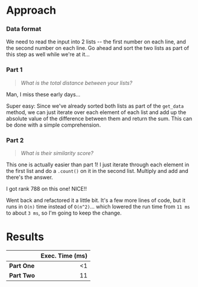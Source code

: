 # Approach
### Data format

We need to read the input into 2 lists -- the first number on each line, and the second number on each line. Go ahead
and sort the two lists as part of this step as well while we're at it...

### Part 1
> _What is the total distance between your lists?_

Man, I miss these early days...

Super easy: Since we've already sorted both lists as part of the `get_data` method, we can
just iterate over each element of each list and add up the absolute value of the difference between them and
return the sum. This can be done with a simple comprehension.


### Part 2
> _What is their similarity score?_

This one is actually easier than part 1! I just iterate through each element in the first list and do a `.count()` on
it in the second list. Multiply and add and there's the answer.

I got rank 788 on this one! NICE!!

Went back and refactored it a little bit. It's a few more lines of code, but it runs in `O(n)` time instead of `O(n^2)`...
which lowered the run time from `11 ms` to about `3 ms`, so I'm going to keep the change.

# Results

|              | Exec. Time (ms) |
|--------------|----------------:|
| **Part One** |              <1 |
| **Part Two** |              11 |
